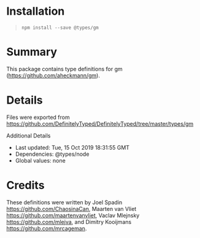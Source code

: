 # Installation
> `npm install --save @types/gm`

# Summary
This package contains type definitions for gm (https://github.com/aheckmann/gm).

# Details
Files were exported from https://github.com/DefinitelyTyped/DefinitelyTyped/tree/master/types/gm

Additional Details
 * Last updated: Tue, 15 Oct 2019 18:31:55 GMT
 * Dependencies: @types/node
 * Global values: none

# Credits
These definitions were written by  Joel Spadin <https://github.com/ChaosinaCan>, Maarten van Vliet <https://github.com/maartenvanvliet>, Vaclav Mlejnsky <https://github.com/mlejva>, and Dimitry Kooijmans <https://github.com/mrcageman>.
